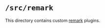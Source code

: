 # `/src/remark`

This directory contains custom [remark](https://github.com/remarkjs/remark) plugins.
